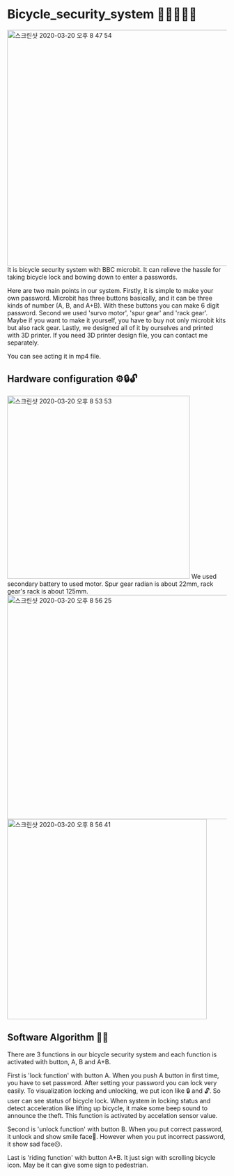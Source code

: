 # Bicycle_security_system 🚴‍♂️🚴🚴‍♀️
<img width="540" alt="스크린샷 2020-03-20 오후 8 47 54" src="https://user-images.githubusercontent.com/59409892/77161088-2d1e2d80-6aec-11ea-8ee3-a3d07c4f8f1e.png">
It is bicycle security system with BBC microbit. It can relieve the hassle for taking bicycle lock and bowing down to enter a passwords.

Here are two main points in our system. Firstly, it is simple to make your own password. Microbit has three buttons basically, and it can be three kinds of number (A, B, and A+B). With these buttons you can make 6 digit password. Second we used 'survo motor', 'spur gear' and 'rack gear'. Maybe if you want to make it yourself, you have to buy not only microbit kits but also rack gear. Lastly, we designed all of it by ourselves and printed with 3D printer. If you need 3D printer design file, you can contact me separately.

You can see acting it in mp4 file. 

## Hardware configuration ⚙️🔒🔓
<img width="419" alt="스크린샷 2020-03-20 오후 8 53 53" src="https://user-images.githubusercontent.com/59409892/77161402-ea108a00-6aec-11ea-9b19-76e93829acfd.png">
We used secondary battery to used motor. Spur gear radian is about 22mm, rack gear's rack is about 125mm. 
<img width="513" alt="스크린샷 2020-03-20 오후 8 56 25" src="https://user-images.githubusercontent.com/59409892/77161533-44a9e600-6aed-11ea-8539-741d6f65a2be.png">
<img width="458" alt="스크린샷 2020-03-20 오후 8 56 41" src="https://user-images.githubusercontent.com/59409892/77161557-54c1c580-6aed-11ea-8681-47ef8ec36171.png">

## Software Algorithm 👩‍💻
There are 3 functions in our bicycle security system and each function is activated with button, A, B and A+B.

First is 'lock function' with button A. When you push A button in first time, you have to set password. After setting your password you can lock very easily. To visualization locking and unlocking, we put icon like 🔒 and 🔓. So user can see status of bicycle lock. When system in locking status and detect acceleration like lifting up bicycle, it make some beep sound to announce the theft. This function is activated by accelation sensor value.

Second is 'unlock function' with button B. When you put correct password, it unlock and show smile face🙂. However when you put incorrect password, it show sad face☹️.

Last is 'riding function' with button A+B. It just sign with scrolling bicycle icon. May be it can give some sign to pedestrian.
